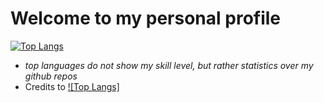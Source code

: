 
# Welcome to my personal profile
<!--
**fl2ma/fl2ma** is a ✨ _special_ ✨ repository because its `README.md` (this file) appears on your GitHub profile.
-->
[![Top Langs](https://github-readme-stats-fl-ma.vercel.app/api/top-langs/?username=fl-ma&layout=compact)](https://github.com/anuraghazra/github-readme-stats)

* *top languages do not show my skill level, but rather statistics over my github repos*
* Credits to [![Top Langs]](https://github.com/anuraghazra/github-readme-stats)
